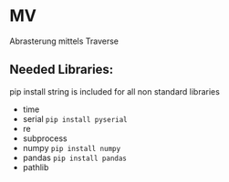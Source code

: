 # MV
Abrasterung mittels Traverse
## Needed Libraries:
pip install string is included for all non standard libraries
  * time
  * serial `pip install pyserial`
  * re
  * subprocess
  * numpy `pip install numpy`
  * pandas `pip install pandas`
  * pathlib
